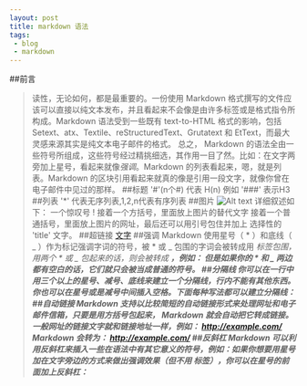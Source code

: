```yaml
---
layout: post
title: markdown 语法
tags:
 - blog
 - markdown
---
```



##前言
> 读性，无论如何，都是最重要的。一份使用 Markdown 格式撰写的文件应该可以直接以纯文本发布，并且看起来不会像是由许多标签或是格式指令所构成。Markdown 语法受到一些既有 text-to-HTML 格式的影响，包括 Setext、atx、Textile、reStructuredText、Grutatext 和 EtText，而最大灵感来源其实是纯文本电子邮件的格式。
> 总之， Markdown 的语法全由一些符号所组成，这些符号经过精挑细选，其作用一目了然。比如：在文字两旁加上星号，看起来就像*强调*。Markdown 的列表看起来，嗯，就是列表。Markdown 的区块引用看起来就真的像是引用一段文字，就像你曾在电子邮件中见过的那样。
##标题
		'#'(n个#) 代表 H(n) 例如  '###' 表示H3
##列表
		'*' 代表无序列表,1,2,n代表有序列表
##图片
>![Alt text](/path/to/img.jpg)
>详细叙述如下：
>一个惊叹号 !
>接着一个方括号，里面放上图片的替代文字
>接着一个普通括号，里面放上图片的网址，最后还可以用引号包住并加上 选择性的 'title' 文字。
##超链接
	   [文字](链接地址)
##强调
>Markdown 使用星号（ * ）和底线（  _ ）作为标记强调字词的符号，被  * 或  _ 包围的字词会被转成用 <em> 标签包围，用两个  * 或   _ 包起来的话，则会被转成 <strong>，例如：
>但是如果你的  * 和  _ 两边都有空白的话，它们就只会被当成普通的符号。
##分隔线
>你可以在一行中用三个以上的星号、减号、底线来建立一个分隔线，行内不能有其他东西。你也可以在星号或是减号中间插入空格。下面每种写法都可以建立分隔线：
##自动链接
>Markdown 支持以比较简短的自动链接形式来处理网址和电子邮件信箱，只要是用方括号包起来， Markdown 就会自动把它转成链接。一般网址的链接文字就和链接地址一样，例如：
><http://example.com/>
>Markdown 会转为：
><a href="http://example.com/">http://example.com/</a>
##反斜杠
>Markdown 可以利用反斜杠来插入一些在语法中有其它意义的符号，例如：如果你想要用星号加在文字旁边的方式来做出强调效果（但不用 <em> 标签），你可以在星号的前面加上反斜杠：